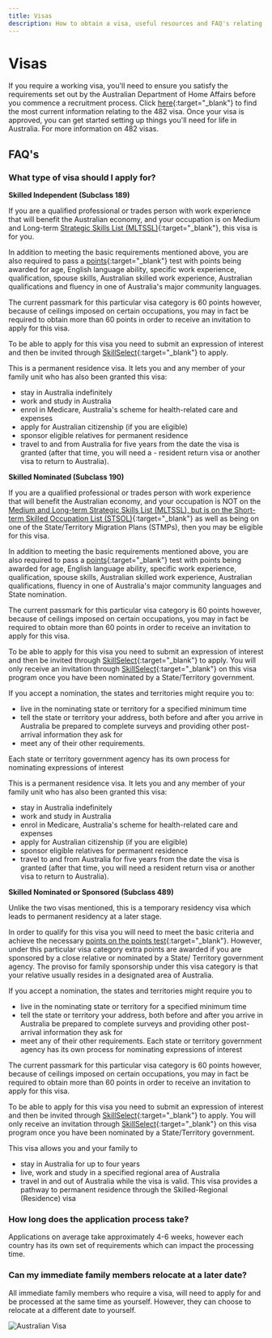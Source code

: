 ```yaml
---
title: Visas
description: How to obtain a visa, useful resources and FAQ's relating to visas
---
```


# Visas

If you require a working visa, you'll need to ensure you satisfy the requirements set out by the Australian Department of Home Affairs before you commence a recruitment process. Click [here](https://www.homeaffairs.gov.au/trav/visa-1/482-){:target="\_blank"} to find the most current information relating to the 482 visa.
Once your visa is approved, you can get started setting up things you'll need for life in Australia. For more
information on 482 visas.

## FAQ's

### What type of visa should I apply for?

**Skilled Independent (Subclass 189)**

If you are a qualified professional or trades person with work experience that will benefit the Australian economy, and your occupation is on Medium and Long-term [Strategic Skills List (MLTSSL)](https://archive.homeaffairs.gov.au/trav/work/work/skills-assessment-and-assessing-authorities/skilled-occupations-lists/combined-stsol-mltssl){:target="\_blank"}, this visa is for you.

In addition to meeting the basic requirements mentioned above, you are also required to pass a [points](https://immi.homeaffairs.gov.au/help-support/departmental-forms/online-forms/points-calculator){:target="\_blank"} test with points being awarded for age, English language ability, specific work experience, qualification, spouse skills, Australian skilled work experience, Australian qualifications and fluency in one of Australia's major community languages.

The current passmark for this particular visa category is 60 points however, because of ceilings imposed on certain occupations, you may in fact be required to obtain more than 60 points in order to receive an invitation to apply for this visa.

To be able to apply for this visa you need to submit an expression of interest and then be invited through [SkillSelect](https://skillselect.gov.au){:target="\_blank"} to apply.

This is a permanent residence visa. It lets you and any member of your family unit who has also been granted this visa:

- stay in Australia indefinitely
- work and study in Australia
- enrol in Medicare, Australia's scheme for health-related care and expenses
- apply for Australian citizenship (if you are eligible)
- sponsor eligible relatives for permanent residence
- travel to and from Australia for five years from the date the visa is granted (after that time, you will need a - resident return visa or another visa to return to Australia).

**Skilled Nominated (Subclass 190)**

If you are a qualified professional or trades person with work experience that will benefit the Australian economy, and your occupation is NOT on the [Medium and Long-term Strategic Skills List (MLTSSL), but is on the Short-term Skilled Occupation List (STSOL)](https://archive.homeaffairs.gov.au/trav/work/work/skills-assessment-and-assessing-authorities/skilled-occupations-lists/combined-stsol-mltssl){:target="\_blank"} as well as being on one of the State/Territory Migration Plans (STMPs), then you may be eligible for this visa.

In addition to meeting the basic requirements mentioned above, you are also required to pass a [points](https://immi.homeaffairs.gov.au/help-support/departmental-forms/online-forms/points-calculator){:target="\_blank"} test with points being awarded for age, English language ability, specific work experience, qualification, spouse skills, Australian skilled work experience, Australian qualifications, fluency in one of Australia's major community languages and State nomination.

The current passmark for this particular visa category is 60 points however, because of ceilings imposed on certain occupations, you may in fact be required to obtain more than 60 points in order to receive an invitation to apply for this visa.

To be able to apply for this visa you need to submit an expression of interest and then be invited through [SkillSelect](https://skillselect.gov.au){:target="\_blank"} to apply. You will only receive an invitation through [SkillSelect](https://skillselect.gov.au){:target="\_blank"} on this visa program once you have been nominated by a State/Territory government.

If you accept a nomination, the states and territories might require you to:

- live in the nominating state or territory for a specified minimum time
- tell the state or territory your address, both before and after you arrive in Australia be prepared to complete surveys and providing other post-arrival information they ask for
- meet any of their other requirements.

Each state or territory government agency has its own process for nominating expressions of interest

This is a permanent residence visa. It lets you and any member of your family unit who has also been granted this visa:

- stay in Australia indefinitely
- work and study in Australia
- enrol in Medicare, Australia's scheme for health-related care and expenses
- apply for Australian citizenship (if you are eligible)
- sponsor eligible relatives for permanent residence
- travel to and from Australia for five years from the date the visa is granted (after that time, you will need a resident return visa or another visa to return to Australia).

**Skilled Nominated or Sponsored (Subclass 489)**

Unlike the two visas mentioned, this is a temporary residency visa which leads to permanent residency at a later stage.

In order to qualify for this visa you will need to meet the basic criteria and achieve the necessary [points on the points test](https://immi.homeaffairs.gov.au/help-support/departmental-forms/online-forms/points-calculator){:target="\_blank"}. However, under this particular visa category extra points are awarded if you are sponsored by a close relative or nominated by a State/ Territory government agency. The proviso for family sponsorship under this visa category is that your relative usually resides in a designated area of Australia.

If you accept a nomination, the states and territories might require you to

- live in the nominating state or territory for a specified minimum time
- tell the state or territory your address, both before and after you arrive in Australia be prepared to complete surveys and providing other post-arrival information they ask for
- meet any of their other requirements.
  Each state or territory government agency has its own process for nominating expressions of interest

The current passmark for this particular visa category is 60 points however, because of ceilings imposed on certain occupations, you may in fact be required to obtain more than 60 points in order to receive an invitation to apply for this visa.

To be able to apply for this visa you need to submit an expression of interest and then be invited through [SkillSelect](https://skillselect.gov.au){:target="\_blank"} to apply. You will only receive an invitation through [SkillSelect](https://skillselect.gov.au){:target="\_blank"} on this visa program once you have been nominated by a State/Territory government.

This visa allows you and your family to

- stay in Australia for up to four years
- live, work and study in a specified regional area of Australia
- travel in and out of Australia while the visa is valid.
  This visa provides a pathway to permanent residence through the Skilled-Regional (Residence) visa

### How long does the application process take?

Applications on average take approximately 4-6 weeks, however each country has its own set of requirements which can impact the processing time.

### Can my immediate family members relocate at a later date?

All immediate family members who require a visa, will need to apply for and be processed at the same time as yourself. However, they can choose to relocate at a different date to yourself.

![Australian Visa](/images/visa.jpg?style=center 'Australian Visa')
